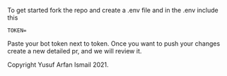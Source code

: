 To get started fork the repo and create a .env file and in the .env include this
```env
TOKEN=
```
Paste your bot token next to token. 
Once you want to push your changes create a new detailed pr, and we will review it.

Copyright Yusuf Arfan Ismail 2021.
